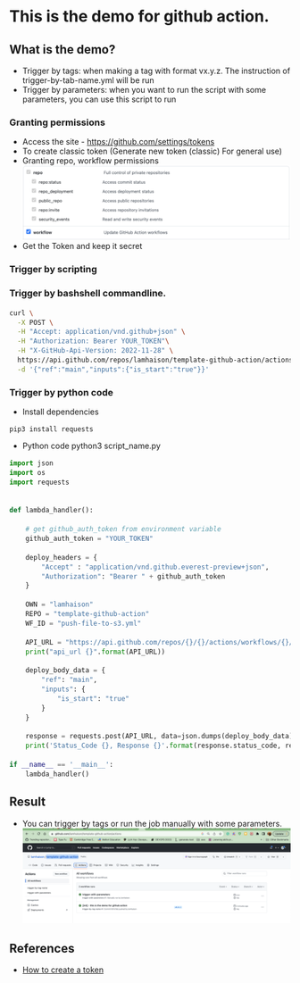 # This is the demo for github action.

## What is the demo?
* Trigger by tags: when making a tag with format vx.y.z. The instruction of trigger-by-tab-name.yml will be run
* Trigger by parameters: when you want to run the script with some parameters, you can use this script to run

### Granting permissions
* Access the site - https://github.com/settings/tokens
* To create classic token (Generate new token (classic) For general use)
* Granting repo, workflow permissions
![alt text](./images/trigger-a-github-action-job-permissions.png)
* Get the Token and keep it secret

### Trigger by scripting

### Trigger by bashshell commandline.
```sh
curl \
  -X POST \
  -H "Accept: application/vnd.github+json" \
  -H "Authorization: Bearer YOUR_TOKEN"\
  -H "X-GitHub-Api-Version: 2022-11-28" \
  https://api.github.com/repos/lamhaison/template-github-action/actions/workflows/trigger-with-parameters.yml/dispatches \
  -d '{"ref":"main","inputs":{"is_start":"true"}}'
```

### Trigger by python code
* Install dependencies

```
pip3 install requests

```

* Python code
python3 script_name.py

```python
import json
import os
import requests


def lambda_handler():
    
    # get github_auth_token from environment variable
    github_auth_token = "YOUR_TOKEN"

    deploy_headers = {
        "Accept" : "application/vnd.github.everest-preview+json",
        "Authorization": "Bearer " + github_auth_token
    }

    OWN = "lamhaison"
    REPO = "template-github-action"
    WF_ID = "push-file-to-s3.yml"

    API_URL = "https://api.github.com/repos/{}/{}/actions/workflows/{}/dispatches".format(OWN,REPO,WF_ID)
    print("api_url {}".format(API_URL))

    deploy_body_data = {
        "ref": "main",
        "inputs": {
            "is_start": "true"
        }
    }

    response = requests.post(API_URL, data=json.dumps(deploy_body_data).encode(), headers=deploy_headers)
    print('Status_Code {}, Response {}'.format(response.status_code, response.content))

if __name__ == '__main__':
    lambda_handler()
```

## Result
* You can trigger by tags or run the job manually with some parameters.
![](./images/trigger-jobs.png)

## References
* [How to create a token](https://docs.github.com/en/authentication/keeping-your-account-and-data-secure/creating-a-personal-access-token)